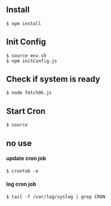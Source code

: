 

## Install
```
$ npm install
```



## Init Config
```
$ source env.sh
$ npm initConfig.js
```

## Check if system is ready
```
$ node fetchOk.js
```


## Start Cron

```
$ source 

```




## no use

#### update cron job
```
$ crontab -e
```

#### log cron job
```
$ tail -f /var/log/syslog | grep CRON
```
